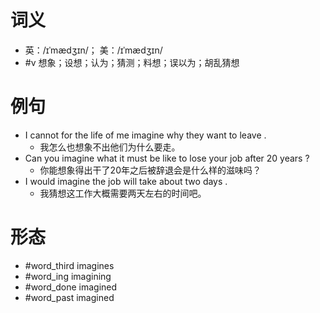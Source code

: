 # 词义
- 英：/ɪˈmædʒɪn/； 美：/ɪˈmædʒɪn/
- #v 想象；设想；认为；猜测；料想；误以为；胡乱猜想
# 例句
- I cannot for the life of me imagine why they want to leave .
	- 我怎么也想象不出他们为什么要走。
- Can you imagine what it must be like to lose your job after 20 years ?
	- 你能想象得出干了20年之后被辞退会是什么样的滋味吗？
- I would imagine the job will take about two days .
	- 我猜想这工作大概需要两天左右的时间吧。
# 形态
- #word_third imagines
- #word_ing imagining
- #word_done imagined
- #word_past imagined

